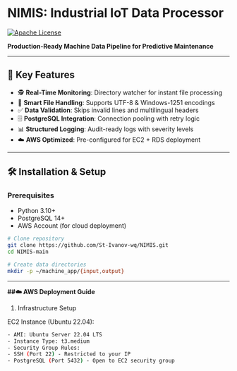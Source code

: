 # NIMIS: Industrial IoT Data Processor  
[![Apache License](https://img.shields.io/badge/License-Apache%202.0-blue.svg)](https://opensource.org/licenses/Apache-2.0)  

**Production-Ready Machine Data Pipeline for Predictive Maintenance**  

---

## 🌟 Key Features  
- 🕵️ **Real-Time Monitoring**: Directory watcher for instant file processing  
- 📁 **Smart File Handling**: Supports UTF-8 & Windows-1251 encodings  
- ✅ **Data Validation**: Skips invalid lines and multilingual headers  
- 🗄️ **PostgreSQL Integration**: Connection pooling with retry logic  
- 📊 **Structured Logging**: Audit-ready logs with severity levels  
- ☁️ **AWS Optimized**: Pre-configured for EC2 + RDS deployment  

---

## 🛠️ Installation & Setup

### Prerequisites
- Python 3.10+
- PostgreSQL 14+
- AWS Account (for cloud deployment)

```bash
# Clone repository
git clone https://github.com/St-Ivanov-wq/NIMIS.git
cd NIMIS-main

# Create data directories
mkdir -p ~/machine_app/{input,output}
```
---
**##☁️ AWS Deployment Guide**
1. Infrastructure Setup

EC2 Instance (Ubuntu 22.04):
```bash
- AMI: Ubuntu Server 22.04 LTS
- Instance Type: t3.medium
- Security Group Rules:
- SSH (Port 22) - Restricted to your IP
- PostgreSQL (Port 5432) - Open to EC2 security group
```
